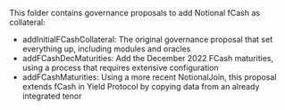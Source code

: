 This folder contains governance proposals to add Notional fCash as collateral:
 - addInitialFCashCollateral: The original governance proposal that set everything up, including modules and oracles
 - addFCashDecMaturities: Add the December 2022 FCash maturities, using a process that requires extensive configuration
 - addFCashMaturities: Using a more recent NotionalJoin, this proposal extends fCash in Yield Protocol by copying data from an already integrated tenor

